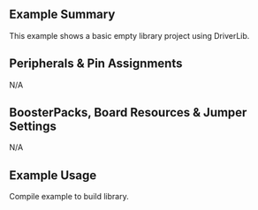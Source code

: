 ## Example Summary

This example shows a basic empty library project using DriverLib.

## Peripherals & Pin Assignments

N/A

## BoosterPacks, Board Resources & Jumper Settings

N/A

## Example Usage

Compile example to build library.
